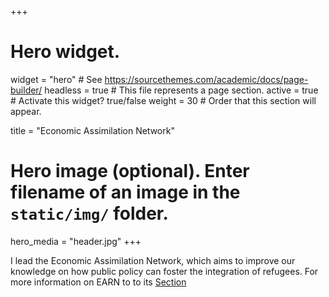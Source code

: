 +++
# Hero widget.
widget = "hero"  # See https://sourcethemes.com/academic/docs/page-builder/
headless = true  # This file represents a page section.
active = true  # Activate this widget? true/false
weight = 30  # Order that this section will appear.

title = "Economic Assimilation Network"

# Hero image (optional). Enter filename of an image in the `static/img/` folder.
hero_media = "header.jpg"
+++

I lead the Economic Assimilation Network, which aims to improve our knowledge on how public policy can foster the integration of refugees. 
For more information on EARN to to its [Section](earn/)
